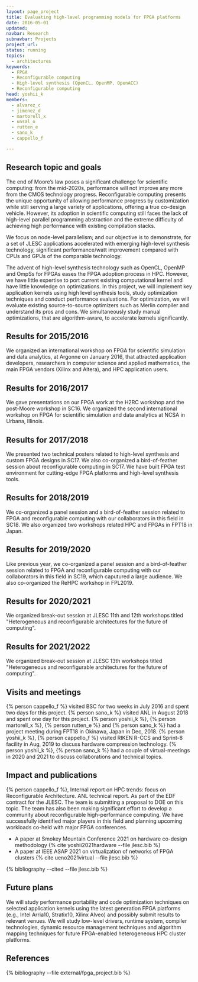 ```yaml
---
layout: page_project
title: Evaluating high-level programming models for FPGA platforms
date: 2016-05-01
updated:
navbar: Research
subnavbar: Projects
project_url:
status: running
topics: 
  - architectures
keywords: 
  - FPGA
  - Reconfigurable computing
  - High-level synthesis (OpenCL, OpenMP, OpenACC)
  - Reconfigurable computing
head: yoshii_k
members: 
  - alvarez_c
  - jimenez_d
  - martorell_x
  - unsal_o
  - rutten_e
  - sano_k
  - cappello_f

---
```


## Research topic and goals
The end of Moore’s law poses a significant challenge for
scientific computing: from the mid-2020s, performance will not improve
any more from the CMOS technology progress. Reconfigurable computing
presents the unique opportunity of allowing performance progress by
customization while still serving a large variety of applications,
offering a true co-design vehicle. However, its adoption in scientific
computing still faces the lack of high-level parallel programming
abstraction and the extreme difficulty of achieving high performance
with existing compilation stacks.

We focus on node-level parallelism; and our objective is to
demonstrate, for a set of JLESC applications accelerated with emerging
high-level synthesis technology, significant performance/watt
improvement compared with CPUs and GPUs of the comparable technology.

The advent of high-level synthesis technology such as OpenCL, OpenMP
and OmpSs for FPGAs eases the FPGA adoption process in HPC. However,
we have little expertise to port current existing computational kernel
and have little knowledge on optimizations. In this project, we will
implement key application kernels using high level synthesis tools,
study optimization techniques and conduct performance evaluations.
For optimization, we will evaluate existing source-to-source
optimizers such as Merlin compiler and understand its pros and cons.
We simultaneously study manual optimizations, that are
algorithm-aware, to accelerate kernels significantly.


## Results for 2015/2016
We organized an international workshop on FPGA for scientific simulation and data analytics, at Argonne on January 2016, that attracted application developers, researchers in computer science and applied mathematics, the main FPGA vendors (Xilinx and Altera), and HPC application users.

## Results for 2016/2017
We gave presentations on our FPGA work at the H2RC workshop and the post-Moore workshop in SC16. We organized the second international workshop on FPGA for scientific simulation and data analytics at NCSA in Urbana, Illinois.

## Results for 2017/2018
We presented two technical posters related to high-level synthesis and custom FPGA designs in SC17. We also co-organized a bird-of-feather session about reconfigurable computing in SC17. We have built FPGA test environment for cutting-edge FPGA platforms and high-level synthesis tools.

## Results for 2018/2019
We co-organized a panel session and a bird-of-feather session related to FPGA and reconfigurable computing with our collaborators in this field in SC18. We also organized two workshops related HPC and FPGAs in FPT18 in Japan.

## Results for 2019/2020
Like previous year, we co-organized a panel session and a bird-of-feather session related to FPGA and reconfigurable computing with our collaborators in this field in SC19, which caputured a large audience. We also co-organized the ReHPC workshop in FPL2019.

## Results for 2020/2021
We organized break-out session at JLESC 11th and 12th workshops titled "Heterogeneous and reconfigurable architectures for the future of computing". 

## Results for 2021/2022
We organized break-out session at JLESC 13th workshops titled "Heterogeneous and reconfigurable architectures for the future of computing". 

## Visits and meetings
{% person cappello_f %} visited BSC for two weeks in July 2016 and spent two days for this project.
{% person sano_k %} visited ANL in August 2018 and spent one day for this project.
{% person yoshii_k %}, {% person martorell_x %}, {% person rutten_e %} and {% person sano_k %} had a project meeting during FPT18 in Okinawa, Japan in Dec, 2018.
{% person yoshii_k %}, {% person cappello_f %} visited RIKEN R-CCS and Sprint-8 facility in Aug, 2019 to discuss hardware compression technology.
{% person yoshii_k %}, {% person sano_k %} had a couple of virtual-meetings in 2020 and 2021 to discuss collaborations and technical topics.

## Impact and publications

{% person cappello_f %}, Internal report on HPC trends: focus on Reconfigurable Architecture. ANL technical report. As part of the EDF contract for the JLESC.
The team is submitting a proposal to DOE on this topic.
The team has also been making significant effort to develop a community about reconfigurable high-performance computing. We have successfully identified major players in this field and planning upcoming workloads co-held with major FPGA conferences.

* A paper at Smokey Mountain Conference 2021 on hardware co-design methodology {% cite yoshii2021hardware --file jlesc.bib %}
* A paper at IEEE ASAP 2021 on virtualization of networks of FPGA clusters  {% cite ueno2021virtual --file jlesc.bib %}

{% bibliography --cited --file jlesc.bib %}


## Future plans

We will study performance portability and code optimization techniques on selected application kernels using the latest generation FPGA platforms (e.g., Intel Arria10, Stratix10, Xilinx Alveo) and possibly submit results to relevant venues. We will study low-level drivers, runtime system, compiler technologies, dynamic resource management techniques and algorithm mapping techniques for future FPGA-enabled heterogeneous HPC cluster platforms.

## References

{% bibliography --file external/fpga_project.bib %}
